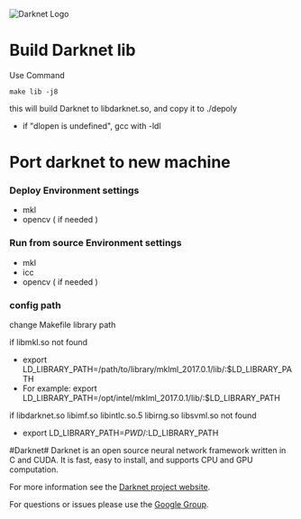 ![Darknet Logo](http://pjreddie.com/media/files/darknet-black-small.png)

# Build Darknet lib
Use Command 

	make lib -j8

this will build Darknet to libdarknet.so, and copy it to ./depoly
 - if "dlopen is undefined", gcc with -ldl

# Port darknet to new machine
### Deploy Environment settings
 - mkl
 - opencv ( if needed )

### Run from source Environment settings

 - mkl
 - icc
 - opencv ( if needed )

### config path
change Makefile library path

if libmkl.so not found

 - export LD_LIBRARY_PATH=/path/to/library/mklml_2017.0.1/lib/:$LD_LIBRARY_PATH
 - For example: export LD_LIBRARY_PATH=/opt/intel/mklml_2017.0.1/lib/:$LD_LIBRARY_PATH

if libdarknet.so libimf.so libintlc.so.5 libirng.so libsvml.so not found

 - export LD_LIBRARY_PATH=$PWD/:$LD_LIBRARY_PATH

#Darknet#
Darknet is an open source neural network framework written in C and CUDA. It is fast, easy to install, and supports CPU and GPU computation.

For more information see the [Darknet project website](http://pjreddie.com/darknet).

For questions or issues please use the [Google Group](https://groups.google.com/forum/#!forum/darknet).



